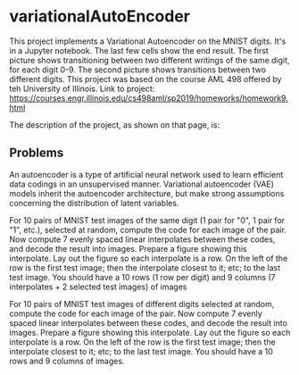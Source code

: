 # variationalAutoEncoder

This project implements a Variational Autoencoder on the MNIST digits. It's in a Jupyter notebook. The last few cells show the end result. The first picture shows transitioning between two different writings of the same digit, for each digit 0-9. The second picture shows transitions between two different digits. This project was based on the course AML 498 offered by teh University of Illinois. Link to project: https://courses.engr.illinois.edu/cs498aml/sp2019/homeworks/homework9.html

The description of the project, as shown on that page, is:

## Problems

An autoencoder is a type of artificial neural network used to learn efficient data codings in an unsupervised manner. Variational autoencoder (VAE) models inherit the autoencoder architecture, but make strong assumptions concerning the distribution of latent variables.

For 10 pairs of MNIST test images of the same digit (1 pair for "0", 1 pair for "1", etc.), selected at random, compute the code for each image of the pair. Now compute 7 evenly spaced linear interpolates between these codes, and decode the result into images. Prepare a figure showing this interpolate. Lay out the figure so each interpolate is a row. On the left of the row is the first test image; then the interpolate closest to it; etc; to the last test image. You should have a 10 rows (1 row per digit) and 9 columns (7 interpolates + 2 selected test images) of images

For 10 pairs of MNIST test images of different digits selected at random, compute the code for each image of the pair. Now compute 7 evenly spaced linear interpolates between these codes, and decode the result into images. Prepare a figure showing this interpolate. Lay out the figure so each interpolate is a row. On the left of the row is the first test image; then the interpolate closest to it; etc; to the last test image. You should have a 10 rows and 9 columns of images.
